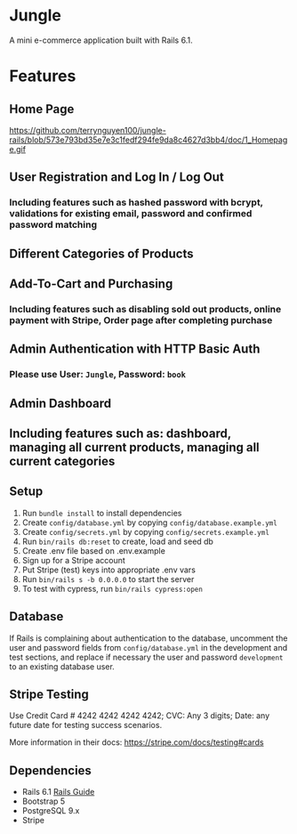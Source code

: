 # Jungle

A mini e-commerce application built with Rails 6.1.

# Features

## Home Page

https://github.com/terrynguyen100/jungle-rails/blob/573e793bd35e7e3c1fedf294fe9da8c4627d3bb4/doc/1_Homepage.gif

## User Registration and Log In / Log Out
### Including features such as hashed password with bcrypt, validations for existing email, password and confirmed password matching

## Different Categories of Products

## Add-To-Cart and Purchasing
### Including features such as disabling sold out products, online payment with Stripe, Order page after completing purchase

## Admin Authentication with HTTP Basic Auth
### Please use User: `Jungle`, Password: `book`

## Admin Dashboard
## Including features such as: dashboard, managing all current products, managing all current categories


## Setup

1. Run `bundle install` to install dependencies
2. Create `config/database.yml` by copying `config/database.example.yml`
3. Create `config/secrets.yml` by copying `config/secrets.example.yml`
4. Run `bin/rails db:reset` to create, load and seed db
5. Create .env file based on .env.example
6. Sign up for a Stripe account
7. Put Stripe (test) keys into appropriate .env vars
8. Run `bin/rails s -b 0.0.0.0` to start the server
9. To test with cypress, run `bin/rails cypress:open`


## Database

If Rails is complaining about authentication to the database, uncomment the user and password fields from `config/database.yml` in the development and test sections, and replace if necessary the user and password `development` to an existing database user.

## Stripe Testing

Use Credit Card # 4242 4242 4242 4242; CVC: Any 3 digits; Date: any future date for testing success scenarios.

More information in their docs: <https://stripe.com/docs/testing#cards>

## Dependencies

- Rails 6.1 [Rails Guide](http://guides.rubyonrails.org/v6.1/)
- Bootstrap 5
- PostgreSQL 9.x
- Stripe
